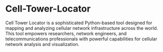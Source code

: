 # Cell-Tower-Locator
Cell Tower Locator is a sophisticated Python-based tool designed for mapping and analyzing cellular network infrastructure across the world. This tool empowers researchers, network engineers, and telecommunications professionals with powerful capabilities for cellular network analysis and visualization.
